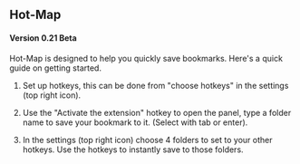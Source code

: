 ## Hot-Map
#### Version 0.21 Beta

Hot-Map is designed to help you quickly save bookmarks. Here's a quick guide on getting started.

1) Set up hotkeys, this can be done from "choose hotkeys" in the settings (top right icon).

2) Use the "Activate the extension" hotkey to open the panel, type a folder name to save your bookmark to it. (Select with tab or enter).

3) In the settings (top right icon) choose 4 folders to set to your other hotkeys. Use the hotkeys to instantly save to those folders.